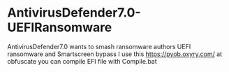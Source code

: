 # AntivirusDefender7.0-UEFIRansomware
AntivirusDefender7.0 wants to smash ransomware authors UEFI ransomware and Smartscreen bypass
I use this https://pyob.oxyry.com/ at obfuscate you can compile EFI file with Compile.bat
